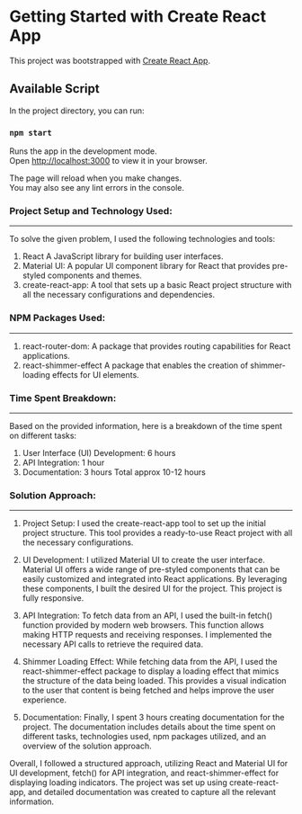 # Getting Started with Create React App

This project was bootstrapped with [Create React App](https://github.com/facebook/create-react-app).

## Available Script

In the project directory, you can run:

### `npm start`

Runs the app in the development mode.\
Open [http://localhost:3000](http://localhost:3000) to view it in your browser.

The page will reload when you make changes.\
You may also see any lint errors in the console.

### Project Setup and Technology Used:

---

To solve the given problem, I used the following technologies and tools:

1. React A JavaScript library for building user interfaces.
2. Material UI: A popular UI component library for React that provides pre-styled components and themes.
3. create-react-app: A tool that sets up a basic React project structure with all the necessary configurations and dependencies.

### NPM Packages Used:

---

1. react-router-dom: A package that provides routing capabilities for React applications.
2. react-shimmer-effect A package that enables the creation of shimmer-loading effects for UI elements.

### Time Spent Breakdown:

---

Based on the provided information, here is a breakdown of the time spent on different tasks:

1. User Interface (UI) Development: 6 hours
2. API Integration: 1 hour
3. Documentation: 3 hours
   Total approx 10-12 hours

### Solution Approach:

---

1. Project Setup: I used the create-react-app tool to set up the initial project structure. This tool provides a ready-to-use React project with all the necessary configurations.

2. UI Development: I utilized Material UI to create the user interface. Material UI offers a wide range of pre-styled components that can be easily customized and integrated into React applications. By leveraging these components, I built the desired UI for the project. This project is fully responsive.

3. API Integration: To fetch data from an API, I used the built-in fetch() function provided by modern web browsers. This function allows making HTTP requests and receiving responses. I implemented the necessary API calls to retrieve the required data.

4. Shimmer Loading Effect: While fetching data from the API, I used the react-shimmer-effect package to display a loading effect that mimics the structure of the data being loaded. This provides a visual indication to the user that content is being fetched and helps improve the user experience.

5. Documentation: Finally, I spent 3 hours creating documentation for the project. The documentation includes details about the time spent on different tasks, technologies used, npm packages utilized, and an overview of the solution approach.

Overall, I followed a structured approach, utilizing React and Material UI for UI development, fetch() for API integration, and react-shimmer-effect for displaying loading indicators. The project was set up using create-react-app, and detailed documentation was created to capture all the relevant information.
